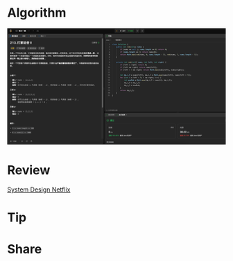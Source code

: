 # Algorithm

![](../../images/temp/zhenran-2023-09-17-lc.png)

# Review

[System Design Netflix](https://medium.com/@karan99/system-design-netflix-6962b4f6222)

# Tip



# Share

